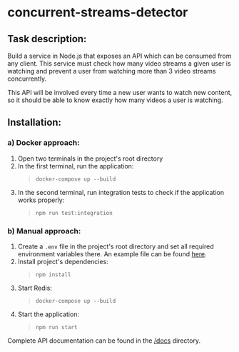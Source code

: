 # concurrent-streams-detector

## Task description:
Build a service in Node.js that exposes an API which can be consumed from any client.
This service must check how many video streams a given user is watching and prevent a user from watching more than 3 video streams concurrently.

This API will be involved every time a new user wants to watch new content, so it should be able to know exactly how many videos a user is watching.

## Installation:

### a) Docker approach:
1. Open two terminals in the project's root directory
2. In the first terminal, run the application:
    > `docker-compose up --build`
3. In the second terminal, run integration tests to check if the application works properly:
    > `npm run test:integration`

### b) Manual approach:
1. Create a `.env` file in the project's root directory and set all required environment variables there.
    An example file can be found [here](.env.example).
2. Install project's dependencies:
    > `npm install`
3. Start Redis:
    > `docker-compose up --build`
4. Start the application:
    > `npm run start`

Complete API documentation can be found in the [/docs](docs/docs.md) directory.

